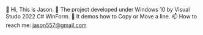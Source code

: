 👋 Hi, This is Jason.
👀 The project developed under Windows 10 by Visual Studo 2022  C# WinForm.
💞️ It demos how to Copy or Move a line.
📫 How to reach me: jason557@gmail.com

